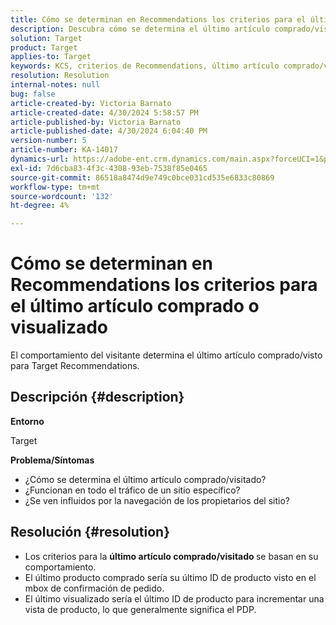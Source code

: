 ```yaml
---
title: Cómo se determinan en Recommendations los criterios para el último artículo comprado o visualizado
description: Descubra cómo se determina el último artículo comprado/visualizado para Target Recommendations.
solution: Target
product: Target
applies-to: Target
keywords: KCS, criterios de Recommendations, último artículo comprado/visitado, Target
resolution: Resolution
internal-notes: null
bug: false
article-created-by: Victoria Barnato
article-created-date: 4/30/2024 5:58:57 PM
article-published-by: Victoria Barnato
article-published-date: 4/30/2024 6:04:40 PM
version-number: 5
article-number: KA-14017
dynamics-url: https://adobe-ent.crm.dynamics.com/main.aspx?forceUCI=1&pagetype=entityrecord&etn=knowledgearticle&id=f1a4cd4e-1b07-ef11-9f89-000d3a31b84a
exl-id: 7d6cba83-4f3c-4308-93eb-7538f85e0465
source-git-commit: 86518a8474d9e749c0bce031cd535e6833c80869
workflow-type: tm+mt
source-wordcount: '132'
ht-degree: 4%

---
```


# Cómo se determinan en Recommendations los criterios para el último artículo comprado o visualizado


El comportamiento del visitante determina el último artículo comprado/visto para Target Recommendations.

## Descripción {#description}


<b>Entorno</b>

Target



<b>Problema/Síntomas</b>

- ¿Cómo se determina el último artículo comprado/visitado?
- ¿Funcionan en todo el tráfico de un sitio específico?
- ¿Se ven influidos por la navegación de los propietarios del sitio?





## Resolución {#resolution}


- Los criterios para la <b>último artículo comprado/visitado </b>se basan en su comportamiento.
- El último producto comprado sería su último ID de producto visto en el mbox de confirmación de pedido.
- El último visualizado sería el último ID de producto para incrementar una vista de producto, lo que generalmente significa el PDP.
